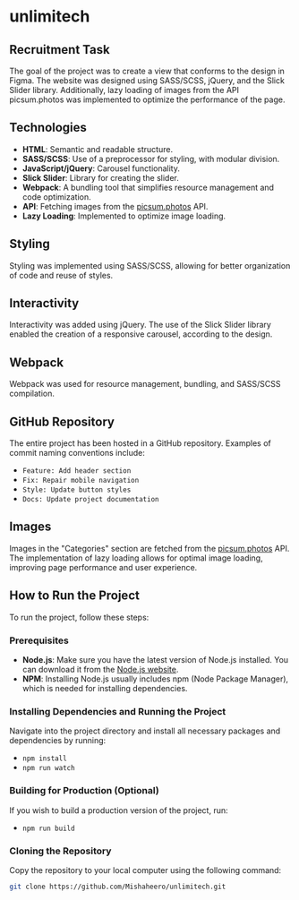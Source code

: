 # unlimitech

## Recruitment Task

The goal of the project was to create a view that conforms to the design in Figma. The website was designed using SASS/SCSS, jQuery, and the Slick Slider library. Additionally, lazy loading of images from the API picsum.photos was implemented to optimize the performance of the page.

## Technologies
- **HTML**: Semantic and readable structure.
- **SASS/SCSS**: Use of a preprocessor for styling, with modular division.
- **JavaScript/jQuery**: Carousel functionality.
- **Slick Slider**: Library for creating the slider.
- **Webpack**: A bundling tool that simplifies resource management and code optimization.
- **API**: Fetching images from the [picsum.photos](https://picsum.photos/) API.
- **Lazy Loading**: Implemented to optimize image loading.

## Styling
Styling was implemented using SASS/SCSS, allowing for better organization of code and reuse of styles.

## Interactivity
Interactivity was added using jQuery. The use of the Slick Slider library enabled the creation of a responsive carousel, according to the design.

## Webpack
Webpack was used for resource management, bundling, and SASS/SCSS compilation.

## GitHub Repository
The entire project has been hosted in a GitHub repository. Examples of commit naming conventions include:
- `Feature: Add header section`
- `Fix: Repair mobile navigation`
- `Style: Update button styles`
- `Docs: Update project documentation`

## Images
Images in the "Categories" section are fetched from the [picsum.photos](https://picsum.photos/) API. The implementation of lazy loading allows for optimal image loading, improving page performance and user experience.

## How to Run the Project

To run the project, follow these steps:

### Prerequisites
- **Node.js**: Make sure you have the latest version of Node.js installed. You can download it from the [Node.js website](https://nodejs.org/).
- **NPM**: Installing Node.js usually includes npm (Node Package Manager), which is needed for installing dependencies.

### Installing Dependencies and Running the Project
Navigate into the project directory and install all necessary packages and dependencies by running: 
- `npm install`
- `npm run watch`

### Building for Production (Optional)
If you wish to build a production version of the project, run:
- `npm run build`

### Cloning the Repository
Copy the repository to your local computer using the following command:
```bash
git clone https://github.com/Mishaheero/unlimitech.git


